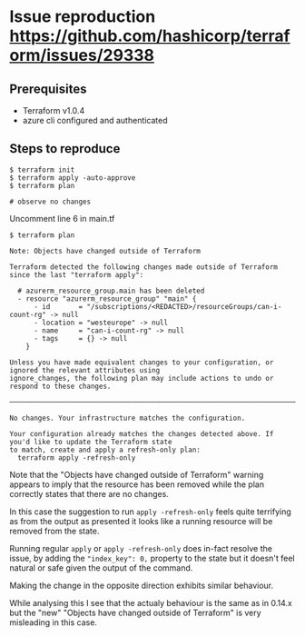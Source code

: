 # Issue reproduction https://github.com/hashicorp/terraform/issues/29338

## Prerequisites

* Terraform v1.0.4 
* azure cli configured and authenticated

## Steps to reproduce

```
$ terraform init
$ terraform apply -auto-approve
$ terraform plan

# observe no changes
```

Uncomment line 6 in main.tf

```
$ terraform plan

Note: Objects have changed outside of Terraform

Terraform detected the following changes made outside of Terraform since the last "terraform apply":

  # azurerm_resource_group.main has been deleted
  - resource "azurerm_resource_group" "main" {
      - id       = "/subscriptions/<REDACTED>/resourceGroups/can-i-count-rg" -> null
      - location = "westeurope" -> null
      - name     = "can-i-count-rg" -> null
      - tags     = {} -> null
    }

Unless you have made equivalent changes to your configuration, or ignored the relevant attributes using
ignore_changes, the following plan may include actions to undo or respond to these changes.

───────────────────────────────────────────────────────────────────────────────────────────────────────────

No changes. Your infrastructure matches the configuration.

Your configuration already matches the changes detected above. If you'd like to update the Terraform state
to match, create and apply a refresh-only plan:
  terraform apply -refresh-only
```

Note that the "Objects have changed outside of Terraform" warning appears to
imply that the resource has been removed while the plan correctly states that
there are no changes.

In this case the suggestion to run `apply -refresh-only` feels quite terrifying
as from the output as presented it looks like a running resource will be removed
from the state.

Running regular `apply` or `apply -refresh-only` does in-fact resolve the issue,
by adding the `"index_key": 0,` property to the state but it doesn't feel
natural or safe given the output of the command.

Making the change in the opposite direction exhibits similar behaviour.

While analysing this I see that the actualy behaviour is the same as in 0.14.x
but the "new" "Objects have changed outside of Terraform" is very misleading in
this case.
